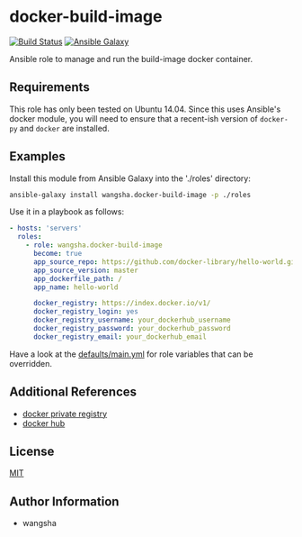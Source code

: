 docker-build-image
============

[![Build Status](https://travis-ci.org/wangsha/docker-build-image.svg?branch=master)](https://travis-ci.org/wangsha/docker-build-image)
[![Ansible Galaxy](https://img.shields.io/badge/AnsibleGalaxy-wangsha.docker--build-image-blue.svg)](https://galaxy.ansible.com/wangsha/docker-build-image/)

Ansible role to manage and run the build-image docker container.

Requirements
------------

This role has only been tested on Ubuntu 14.04. Since this uses Ansible's
docker module, you will need to ensure that a recent-ish version of `docker-py`
and `docker` are installed.

Examples
--------

Install this module from Ansible Galaxy into the './roles' directory:
```bash
ansible-galaxy install wangsha.docker-build-image -p ./roles
```

Use it in a playbook as follows:
```yaml
- hosts: 'servers'
  roles:
    - role: wangsha.docker-build-image
      become: true
      app_source_repo: https://github.com/docker-library/hello-world.git
      app_source_version: master
      app_dockerfile_path: /
      app_name: hello-world

      docker_registry: https://index.docker.io/v1/
      docker_registry_login: yes
      docker_registry_username: your_dockerhub_username
      docker_registry_password: your_dockerhub_password
      docker_registry_email: your_dockerhub_email
```

Have a look at the [defaults/main.yml](defaults/main.yml) for role variables
that can be overridden.



Additional References
---------------------
- [docker private registry](http://rominirani.com/2015/07/27/docker-tutorial-series-part-6-docker-private-registry/)
- [docker hub](https://docs.docker.com/docker-hub/overview/)

License
-------

[MIT](LICENSE.txt)

Author Information
------------------

- wangsha
